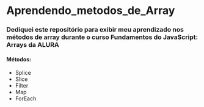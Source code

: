 # Aprendendo_metodos_de_Array

### Dediquei este repositório para exibir meu aprendizado nos métodos de array durante o curso Fundamentos do JavaScript: Arrays da ALURA

#### Métodos:
- Splice
- Slice
- Filter
- Map
- ForEach
